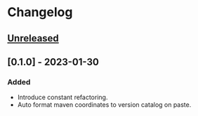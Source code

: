 # Changelog

## [Unreleased]

[Unreleased]: https://github.com/aperfilyev/version-catalog-helper/commits

## [0.1.0] - 2023-01-30

### Added

- Introduce constant refactoring.
- Auto format maven coordinates to version catalog on paste. 
